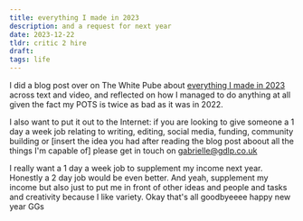 ```yaml
---
title: everything I made in 2023
description: and a request for next year 
date: 2023-12-22
tldr: critic 2 hire
draft: 
tags: life
---
```


I did a blog post over on The White Pube about [everything I made in 2023](https://thewhitepube.co.uk/blog/2023-wrapped-gdlp/) across text and video, and reflected on how I managed to do anything at all given the fact my POTS is twice as bad as it was in 2022.

I also want to put it out to the Internet: if you are looking to give someone a 1 day a week job relating to writing, editing, social media, funding, community building or [insert the idea you had after reading the blog post aboout all the things I'm capable of] please get in touch on gabrielle@gdlp.co.uk

I really want a 1 day a week job to supplement my income next year. Honestly a 2 day job would be even better. And yeah, supplement my income but also just to put me in front of other ideas and people and tasks and creativity because I like variety. Okay that's all goodbyeeee happy new year GGs

